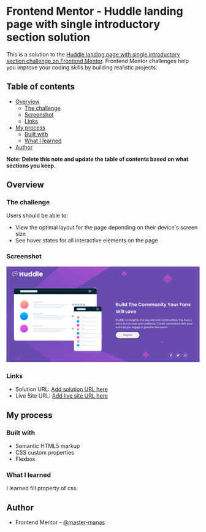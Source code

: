 # Frontend Mentor - Huddle landing page with single introductory section solution

This is a solution to the [Huddle landing page with single introductory section challenge on Frontend Mentor](https://www.frontendmentor.io/challenges/huddle-landing-page-with-a-single-introductory-section-B_2Wvxgi0). Frontend Mentor challenges help you improve your coding skills by building realistic projects. 

## Table of contents

- [Overview](#overview)
  - [The challenge](#the-challenge)
  - [Screenshot](#screenshot)
  - [Links](#links)
- [My process](#my-process)
  - [Built with](#built-with)
  - [What I learned](#what-i-learned)
 - [Author](#author)


**Note: Delete this note and update the table of contents based on what sections you keep.**

## Overview

### The challenge

Users should be able to:

- View the optimal layout for the page depending on their device's screen size
- See hover states for all interactive elements on the page

### Screenshot

![](./ss.png)



### Links

- Solution URL: [Add solution URL here]()
- Live Site URL: [Add live site URL here](https://6443bb99de489d0b27101fc8--melodic-capybara-9baa72.netlify.app/)

## My process

### Built with

- Semantic HTML5 markup
- CSS custom properties
- Flexbox




### What I learned

I learned fill property of css.


## Author
- Frontend Mentor - [@master-manas](https://www.frontendmentor.io/profile/master-manas)



